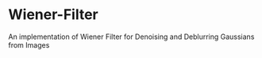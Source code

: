 # Wiener-Filter
An implementation of Wiener Filter for Denoising and Deblurring Gaussians from Images
